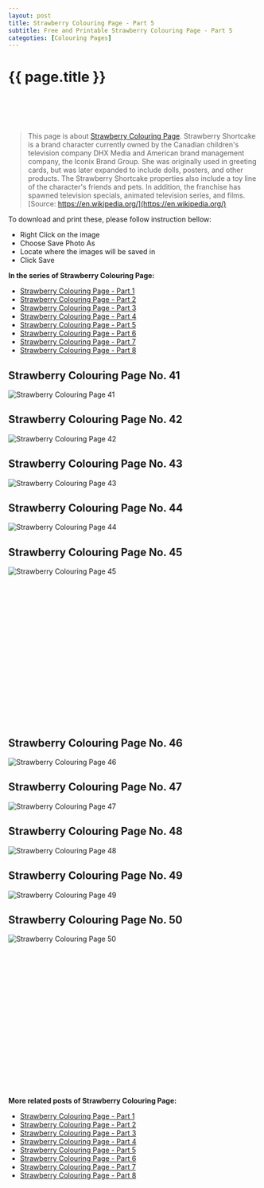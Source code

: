```yaml
---
layout: post
title: Strawberry Colouring Page - Part 5
subtitle: Free and Printable Strawberry Colouring Page - Part 5
categoties: [Colouring Pages]
---
```

{{ page.title }}
================
<script async src="//pagead2.googlesyndication.com/pagead/js/adsbygoogle.js"></script><!-- UnderTitleAds --> <ins class="adsbygoogle" style="display:inline-block;width:468px;height:60px" data-ad-client="ca-pub-6753140515841889" data-ad-slot="4010138290"></ins><script> (adsbygoogle = window.adsbygoogle || []).push({}); </script>

> This page is about [Strawberry Colouring Page](https://freecoloringpages.github.io/). Strawberry Shortcake is a brand character currently owned by the Canadian children's television company DHX Media and American brand management company, the Iconix Brand Group. She was originally used in greeting cards, but was later expanded to include dolls, posters, and other products. The Strawberry Shortcake properties also include a toy line of the character's friends and pets. In addition, the franchise has spawned television specials, animated television series, and films. [Source: https://en.wikipedia.org/](https://en.wikipedia.org/)

To download and print these, please follow instruction bellow:
* Right Click on the image 
* Choose Save Photo As 
* Locate where the images will be saved in 
* Click Save

**In the series of Strawberry Colouring Page:**

* [Strawberry Colouring Page - Part 1](https://freecoloringpages.github.io/2017/12/05/Strawberry-Colouring-Page-part-1.html)
* [Strawberry Colouring Page - Part 2](https://freecoloringpages.github.io/2017/12/05/Strawberry-Colouring-Page-part-2.html)
* [Strawberry Colouring Page - Part 3](https://freecoloringpages.github.io/2017/12/05/Strawberry-Colouring-Page-part-3.html)
* [Strawberry Colouring Page - Part 4](https://freecoloringpages.github.io/2017/12/05/Strawberry-Colouring-Page-part-4.html)
* [Strawberry Colouring Page - Part 5](https://freecoloringpages.github.io/2017/12/05/Strawberry-Colouring-Page-part-5.html)
* [Strawberry Colouring Page - Part 6](https://freecoloringpages.github.io/2017/12/05/Strawberry-Colouring-Page-part-6.html)
* [Strawberry Colouring Page - Part 7](https://freecoloringpages.github.io/2017/12/05/Strawberry-Colouring-Page-part-7.html)
* [Strawberry Colouring Page - Part 8](https://freecoloringpages.github.io/2017/12/05/Strawberry-Colouring-Page-part-8.html)

## Strawberry Colouring Page No. 41
![Strawberry Colouring Page 41](https://freecoloringpages.github.io/img3/Strawberry-Colouring-Page%20(41).jpg "Strawberry Colouring Page 41")

## Strawberry Colouring Page No. 42
![Strawberry Colouring Page 42](https://freecoloringpages.github.io/img3/Strawberry-Colouring-Page%20(42).jpg "Strawberry Colouring Page 42")

## Strawberry Colouring Page No. 43
![Strawberry Colouring Page 43](https://freecoloringpages.github.io/img3/Strawberry-Colouring-Page%20(43).jpg "Strawberry Colouring Page 43")

## Strawberry Colouring Page No. 44
![Strawberry Colouring Page 44](https://freecoloringpages.github.io/img3/Strawberry-Colouring-Page%20(44).jpg "Strawberry Colouring Page 44")

## Strawberry Colouring Page No. 45
![Strawberry Colouring Page 45](https://freecoloringpages.github.io/img3/Strawberry-Colouring-Page%20(45).jpg "Strawberry Colouring Page 45")

<script async src="//pagead2.googlesyndication.com/pagead/js/adsbygoogle.js"></script><!-- Texxtonly --><ins class="adsbygoogle" style="display:inline-block;width:336px;height:280px" data-ad-client="ca-pub-6753140515841889" data-ad-slot="3207852233"></ins><script>(adsbygoogle = window.adsbygoogle || []).push({}); </script>

## Strawberry Colouring Page No. 46
![Strawberry Colouring Page 46](https://freecoloringpages.github.io/img3/Strawberry-Colouring-Page%20(46).jpg "Strawberry Colouring Page 46")

## Strawberry Colouring Page No. 47
![Strawberry Colouring Page 47](https://freecoloringpages.github.io/img3/Strawberry-Colouring-Page%20(47).jpg "Strawberry Colouring Page 47")

## Strawberry Colouring Page No. 48
![Strawberry Colouring Page 48](https://freecoloringpages.github.io/img3/Strawberry-Colouring-Page%20(48).jpg "Strawberry Colouring Page 48")

## Strawberry Colouring Page No. 49
![Strawberry Colouring Page 49](https://freecoloringpages.github.io/img3/Strawberry-Colouring-Page%20(49).jpg "Strawberry Colouring Page 49")

## Strawberry Colouring Page No. 50
![Strawberry Colouring Page 50](https://freecoloringpages.github.io/img3/Strawberry-Colouring-Page%20(50).jpg "Strawberry Colouring Page 50")

<script async src="//pagead2.googlesyndication.com/pagead/js/adsbygoogle.js"></script><!-- Texxtonly --><ins class="adsbygoogle" style="display:inline-block;width:336px;height:280px" data-ad-client="ca-pub-6753140515841889" data-ad-slot="3207852233"></ins><script>(adsbygoogle = window.adsbygoogle || []).push({}); </script>

**More related posts of Strawberry Colouring Page:**

* [Strawberry Colouring Page - Part 1](https://freecoloringpages.github.io/2017/12/05/Strawberry-Colouring-Page-part-1.html)
* [Strawberry Colouring Page - Part 2](https://freecoloringpages.github.io/2017/12/05/Strawberry-Colouring-Page-part-2.html)
* [Strawberry Colouring Page - Part 3](https://freecoloringpages.github.io/2017/12/05/Strawberry-Colouring-Page-part-3.html)
* [Strawberry Colouring Page - Part 4](https://freecoloringpages.github.io/2017/12/05/Strawberry-Colouring-Page-part-4.html)
* [Strawberry Colouring Page - Part 5](https://freecoloringpages.github.io/2017/12/05/Strawberry-Colouring-Page-part-5.html)
* [Strawberry Colouring Page - Part 6](https://freecoloringpages.github.io/2017/12/05/Strawberry-Colouring-Page-part-6.html)
* [Strawberry Colouring Page - Part 7](https://freecoloringpages.github.io/2017/12/05/Strawberry-Colouring-Page-part-7.html)
* [Strawberry Colouring Page - Part 8](https://freecoloringpages.github.io/2017/12/05/Strawberry-Colouring-Page-part-8.html)

